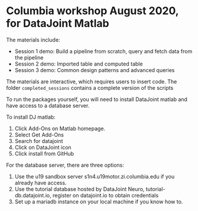 # Columbia workshop August 2020, for DataJoint Matlab

The materials include:

* Session 1 demo: Build a pipeline from scratch, query and fetch data from the pipeline
* Session 2 demo: Imported table and computed table
* Session 3 demo: Common design patterns and advanced queries

The materials are interactive, which requires users to insert code. The folder `completed_sessions` contains a complete version of the scripts

To run the packages yourself, you will need to install DataJoint matlab and have access to a database server. 

To install DJ matlab:

1. Click Add-Ons on Matlab homepage.
2. Select Get Add-Ons
3. Search for datajoint
4. Click on DataJoint icon
5. Click install from GitHub 


For the database server, there are three options:

1. Use the u19 sandbox server s1n4.u19motor.zi.columbia.edu if you already have access.
2. Use the tutorial database hosted by DataJoint Neuro, tutorial-db.datajoint.io, register on datajoint.io to obtain credentials
3. Set up a mariadb instance on your local machine if you know how to. 
